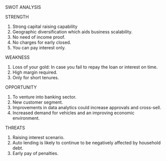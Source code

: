   
  SWOT ANALYSIS

STRENGTH

1. Strong capital raising capability
2. Geographic diversification which aids business scalability.
3. No need of income proof.
4. No charges for early closed.
5. You can pay interest only.

WEAKNESS

1. Loss of your gold: In case you fail to repay the loan or interest on time.
2. High margin required.
3. Only for short tenures.

OPPORTUNITY

1. To venture into banking sector.
2. New customer segment.
3. Improvements in data analytics could increase approvals and cross-sell.
4. Increased demand for vehicles and an improving economic environment.	

THREATS

1. Raising interest scenario.
2. Auto lending is likely to continue to be negatively affected by household debt.
3. Early pay of penalties.

